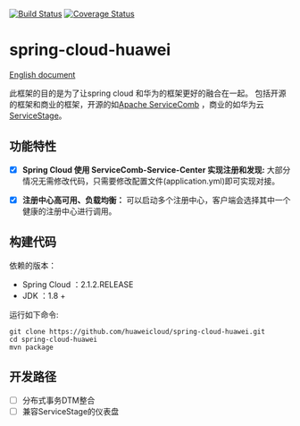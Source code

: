 [![Build Status](https://travis-ci.org/huaweicloud/spring-cloud-huawei.svg?branch=master)](https://travis-ci.org/huaweicloud/spring-cloud-huawei)
[![Coverage Status](https://coveralls.io/repos/github/huaweicloud/spring-cloud-huawei/badge.svg?branch=master)](https://coveralls.io/github/huaweicloud/spring-cloud-huawei?branch=master)
# spring-cloud-huawei

[English document](https://github.com/huaweicloud/spring-cloud-huawei)

此框架的目的是为了让spring cloud 和华为的框架更好的融合在一起。
包括开源的框架和商业的框架，开源的如[Apache ServiceComb](http://servicecomb.apache.org)
，商业的如华为云[ServiceStage](https://www.huaweicloud.com/product/servicestage.html)。
## 功能特性

- [x] **Spring Cloud 使用 ServiceComb-Service-Center 实现注册和发现:**
大部分情况无需修改代码，只需要修改配置文件(application.yml)即可实现对接。

- [x] **注册中心高可用、负载均衡：**
可以启动多个注册中心，客户端会选择其中一个健康的注册中心进行调用。

## 构建代码

依赖的版本：
* Spring Cloud ：2.1.2.RELEASE
* JDK ：1.8 +

运行如下命令:

	git clone https://github.com/huaweicloud/spring-cloud-huawei.git
	cd spring-cloud-huawei
	mvn package

## 开发路径
- [ ] 分布式事务DTM整合
- [ ] 兼容ServiceStage的仪表盘